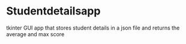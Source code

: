 # Studentdetailsapp

tkinter GUI app that stores student details in a json file and returns the average and max score 
